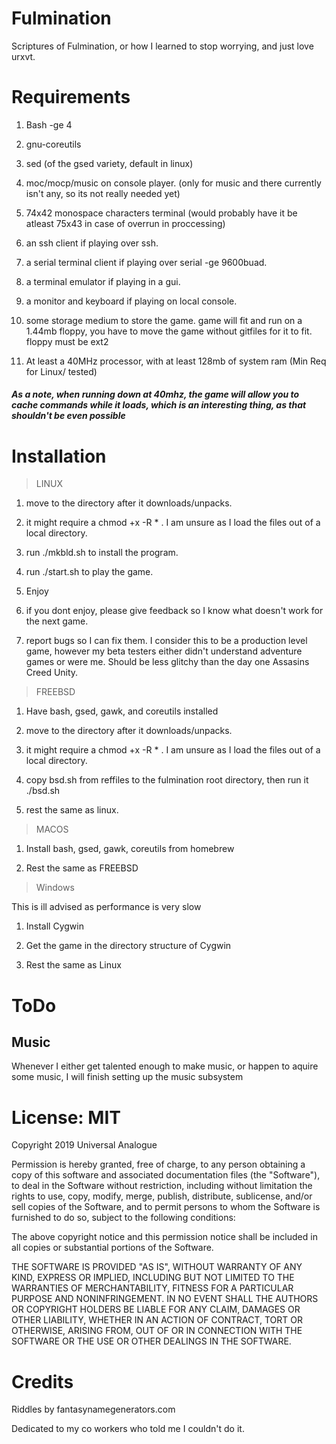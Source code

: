 # Fulmination
Scriptures of Fulmination, or how I learned to stop worrying, and just love urxvt.

# Requirements
1) Bash -ge 4
2) gnu-coreutils
3) sed (of the gsed variety, default in linux)
4) moc/mocp/music on console player. (only for music and there currently
   isn't any, so its not really needed yet)
5) 74x42 monospace characters terminal (would probably have it be atleast 75x43 in case of
   overrun in proccessing)
6) an ssh client if playing over ssh.

7) a serial terminal client if playing over serial -ge 9600buad.

8) a terminal emulator if playing in a gui.

9) a monitor and keyboard if playing on local console.

10) some storage medium to store the game.  game will fit and run on a 1.44mb floppy,
you have to move the game without gitfiles for it to fit. floppy must be ext2

11) At least a 40MHz processor, with at least 128mb of system ram (Min Req for Linux/ tested)
##### As a note, when running down at 40mhz, the game will allow you to cache commands while it loads, which is an interesting thing, as that shouldn't be even possible

# Installation
>LINUX
1) move to the directory after it downloads/unpacks.

2) it might require a chmod +x -R * . I am unsure as I load the files out of a local directory.
 
3) run ./mkbld.sh to install the program.

4) run ./start.sh to play the game.

5) Enjoy

6) if you dont enjoy, please give feedback so I know what doesn't work for the next game.

7) report bugs so I can fix them.  I consider this to be a production level game, however
   my beta testers either didn't understand adventure games or were me.  Should be less
   glitchy than the day one Assasins Creed Unity.

>FREEBSD
1) Have bash, gsed, gawk, and coreutils installed

2) move to the directory after it downloads/unpacks.

3) it might require a chmod +x -R * . I am unsure as I load the files out of a local directory.

4) copy bsd.sh from reffiles to the fulmination root directory, then run it ./bsd.sh

5) rest the same as linux.

>MACOS

1) Install bash, gsed, gawk, coreutils from homebrew

2) Rest the same as FREEBSD

>Windows

This is ill advised as performance is very slow

1) Install Cygwin

2) Get the game in the directory structure of Cygwin

3) Rest the same as Linux

# ToDo

## Music
Whenever I either get talented enough to make music, or
happen to aquire some music, I will finish setting up the music subsystem

# License: MIT

Copyright 2019 Universal Analogue

Permission is hereby granted, free of charge, to any person obtaining a copy of this software and
associated documentation files (the "Software"), to deal in the Software without restriction,
including without limitation the rights to use, copy, modify, merge, publish, distribute, sublicense,
and/or sell copies of the Software, and to permit persons to whom the Software is furnished to do so,
subject to the following conditions:

The above copyright notice and this permission notice shall be included in all copies or
substantial portions of the Software.

THE SOFTWARE IS PROVIDED "AS IS", WITHOUT WARRANTY OF ANY KIND, EXPRESS OR IMPLIED, INCLUDING BUT NOT
LIMITED TO THE WARRANTIES OF MERCHANTABILITY, FITNESS FOR A PARTICULAR PURPOSE AND NONINFRINGEMENT. IN
NO EVENT SHALL THE AUTHORS OR COPYRIGHT HOLDERS BE LIABLE FOR ANY CLAIM, DAMAGES OR OTHER LIABILITY,
WHETHER IN AN ACTION OF CONTRACT, TORT OR OTHERWISE, ARISING FROM, OUT OF OR IN CONNECTION WITH THE
SOFTWARE OR THE USE OR OTHER DEALINGS IN THE SOFTWARE.

# Credits

Riddles by fantasynamegenerators.com

Dedicated to my co workers who told me I couldn't do it.
